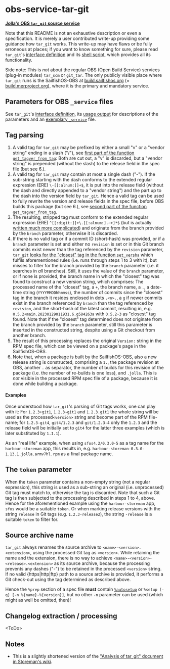 # obs-service-tar-git
[**Jolla's OBS `tar_git` source service**](https://github.com/MeeGoIntegration/obs-service-tar-git)

Note that this README is not an exhaustive description or even a specification.  It is merely a user contributed write-up providing some guidance how `tar_git` works.  This write-up may have flaws or be fully erroneous at places; if you want to know something for sure, please read `tar_git`'s [interface definition](https://github.com/MeeGoIntegration/obs-service-tar-git/blob/master/tar_git.service) and its [shell script](https://github.com/MeeGoIntegration/obs-service-tar-git/blob/master/tar_git), which provides all its functionality.

Side note: This is *not* about the regular OBS (Open Build Service) services (plug-in modules) `tar_scm` or `git_tar`.  The only publicly visible place where `tar_git` runs is the SailfishOS-OBS at [build.sailfishos.org](https://build.sailfishos.org/) (= [build.merproject.org](https://build.merproject.org/)), where it is the primary and mandatory service.

## Parameters for OBS `_service` files
See `tar_git`'s [interface definition](https://github.com/MeeGoIntegration/obs-service-tar-git/blob/master/tar_git.service), its [usage output](https://github.com/MeeGoIntegration/obs-service-tar-git/blob/3affb34c2c1d0f565afec8761f451e67cf46661b/tar_git#L69-L83) for descriptions of the parameters and an [exemplary `_service`](https://build.merproject.org/package/view_file/sailfishos:chum:testing/harbour-storeman-installer/_service) file.

## Tag parsing
1. A valid tag for `tar_git` may be prefixed by either a small "v" or a "vendor string" ending in a slash ("/"), see [first part of the function `get_tagver_from_tag`](https://github.com/MeeGoIntegration/obs-service-tar-git/blob/3affb34c2c1d0f565afec8761f451e67cf46661b/tar_git#L376-L387): Both are cut out, a "v" is discarded, but a "vendor string" is prepended (without the slash) to the release field in the spec file (but see 6.).
2. A valid tag for `tar_git` may contain at most a single dash ("-").  If the sub-string starting with the dash conforms to the extended regular expression (ERE) `\-[[:alnum:]]+$`, it is put into the release field (without the dash and directly appended to a "vendor string") and the part up to the dash into the version field by `tar_git`.  Hence a valid tag can be used to fully rewrite the version and release fields in the spec file, before OBS builds this package (but see 6.), see [second part of the function `get_tagver_from_tag`](https://github.com/MeeGoIntegration/obs-service-tar-git/blob/3affb34c2c1d0f565afec8761f451e67cf46661b/tar_git#L389-L396).
3. The resulting, stripped tag must conform to the extended regular expression (ERE) `^[[:digit:]]+\.[[:alnum:].~+]*$` (but is actually [written much more complicated](https://github.com/MeeGoIntegration/obs-service-tar-git/blob/3affb34c2c1d0f565afec8761f451e67cf46661b/tar_git#L406)) and originate from the branch provided by the `branch` parameter, otherwise it is discarded.
4. If there is no valid tag or if a commit ID (short-hash) was provided, or if a `branch` parameter is set and either no `revision` is set or in this Git branch commits exist newer than the tag referenced by the `revision` parameter, `tar_git` [looks for the "closest" tag in the function `set_versha`](https://github.com/MeeGoIntegration/obs-service-tar-git/blob/3affb34c2c1d0f565afec8761f451e67cf46661b/tar_git#L931-L999) which fulfils aforementioned rules (i.e. runs through steps 1 to 3 with it), but misses to filter for the branch provided by the `branch` parameter (i.e. it searches in *all* branches).  Still, it uses the value of the `branch` parameter, or if none is provided, the branch name in which the "closest" tag was found to construct a new version string, which comprises: The processed name of the "closest" tag, a `+`, the branch name, a `.`, a date-time string (`YYYYMMDDhhmmss`), the number of commits since the "closest" tag in the branch it resides enclosed in dots `.<n>.`, a `g` if newer commits exist in the branch referenced by `branch` than the tag referenced by `revision`, and the short-hash of the latest commit, resulting in, e.g. `0.5.2+main.20230129011931.6.g584263a` with `0.5.2-3` as "closest" tag found.  Note that if the "closest" tag determined does not originate from the branch provided by the `branch` parameter, still this parameter is inserted in the constructed string, despite using a Git checkout from another branch.
5. The result of this processing replaces the original `Version:` string in the RPM spec file, which can be viewed on a package's page in the SailfishOS-OBS.
6. Note that, when a package is built by the SailfishOS-OBS, also a new release string is constructed, comprising a `1.`, the package revision at OBS, another `.` as separator, the number of builds for this revision of the package (i.e. the number of re-builds is one less), and `.jolla`.  This is *not* visible in the processed RPM spec file of a package, because it is done while building a package.

#### Examples
Once understood how `tar_git`'s parsing of Git tags works, one can play with it: For `1.2.3+git1`, `1.2.3~git1` and `1.2.3.git1` the whole string will be used as the processed`<version>` string and become part of the RPM file-name; for `1.2.3-git4`, `git4/1.2.3`  and `git/1.2.3-4` only the `1.2.3` and the release field will be initially set to `git4` for the latter three examples (which is later substituted by `1.I.1`).

As an "real life" example, when using `sfos4.2/0.3.0-5` as a tag name for the `harbour-storeman` app, this results in, e.g. `harbour-storeman-0.3.0-1.13.1.jolla.armv7hl.rpm` as a final package name.

## The `token` parameter
When the `token` parameter contains a non-empty string (not a regular expression), this string is used as a sub-string an original (i.e. unprocessed) Git tag must match to, otherwise the tag is discarded.  Note that such a Git tag is then subjected to the processing described in steps 1 to 4, above.  Hence for the aforementioned example using the `harbour-storeman` app, `sfos` would be a suitable `token`.  Or when marking release versions with the string `release` in Git tags (e.g. `1.2.3-release2`), the string `-release` is a suitable `token` to filter for.

## Source archive name
`tar_git` always renames the source archive to `<name>-<version>.<extension>`, using the processed Git tag as `<version>`.  While retaining the name and the extension, there is no way to achieve `<name>-<version>-<release>.<extension>` as its source archive, because the processing prevents any dashes ("-") to be retained in the processed `<version>` string.  If no valid {https|http|ftp} path to a source archive is provided, it performs a Git check-out using the tag determined as described above.

Hence the `%prep` section of a spec file **must** contain [`%autosetup`](https://rpm-software-management.github.io/rpm/manual/autosetup.html) or `%setup [-q] [-n %{name}-%{version}]`, but no other `-n` parameter can be used (which might as well be omitted, then)!

## Changelog extraction / processing
\<ToDo\>

## Notes
- This is a slightly shortened version of the ["Analysis of tar_git" document in Storeman's wiki](https://github.com/storeman-developers/harbour-storeman/wiki/Analysis-of-tar_git).
